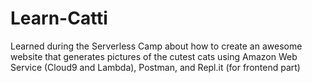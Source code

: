 # Learn-Catti
Learned during the Serverless Camp about how to create an awesome website that generates pictures of the cutest cats using Amazon Web Service (Cloud9 and Lambda), Postman, and Repl.it (for frontend part)
